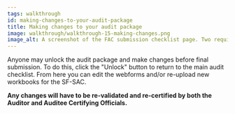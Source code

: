 ```yaml
---
tags: walkthrough
id: making-changes-to-your-audit-package
title: Making changes to your audit package
image: walkthrough/walkthrough-15-making-changes.png
image_alt: A screenshot of the FAC submission checklist page. Two requirements are listed with links to their respective web forms. A button below the list reads, 'Lock for certification'. To the right of this button a link reads, 'Cancel'.
---
```


Anyone may unlock the audit package and make changes before final submission. To do this, click the "Unlock" button to return to the main audit checklist. From here you can edit the webforms and/or re-upload new workbooks for the SF-SAC.

**Any changes will have to be re-validated and re-certified by both the Auditor and Auditee Certifying Officials.**
